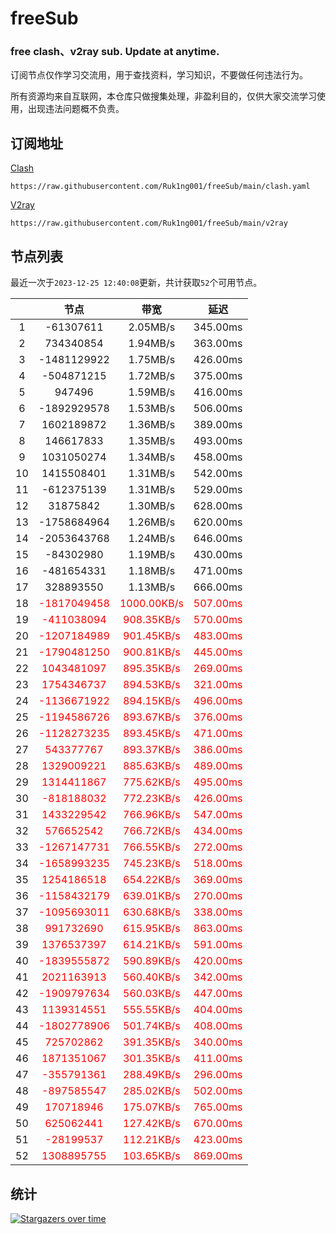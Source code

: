 # freeSub
### free clash、v2ray sub. Update at anytime.

订阅节点仅作学习交流用，用于查找资料，学习知识，不要做任何违法行为。

所有资源均来自互联网，本仓库只做搜集处理，非盈利目的，仅供大家交流学习使用，出现违法问题概不负责。

## 订阅地址
[Clash](https://raw.githubusercontent.com/Ruk1ng001/freeSub/main/clash.yaml)
```
https://raw.githubusercontent.com/Ruk1ng001/freeSub/main/clash.yaml
```
[V2ray](https://raw.githubusercontent.com/Ruk1ng001/freeSub/main/v2ray)
```
https://raw.githubusercontent.com/Ruk1ng001/freeSub/main/v2ray
```

## 节点列表

最近一次于`2023-12-25 12:40:08`更新，共计获取`52`个可用节点。

|  | 节点 | 带宽 | 延迟 |
|:-:|:--:|:--:|:--:|
 | 1 | -61307611 | 2.05MB/s | 345.00ms |
 | 2 | 734340854 | 1.94MB/s | 363.00ms |
 | 3 | -1481129922 | 1.75MB/s | 426.00ms |
 | 4 | -504871215 | 1.72MB/s | 375.00ms |
 | 5 | 947496 | 1.59MB/s | 416.00ms |
 | 6 | -1892929578 | 1.53MB/s | 506.00ms |
 | 7 | 1602189872 | 1.36MB/s | 389.00ms |
 | 8 | 146617833 | 1.35MB/s | 493.00ms |
 | 9 | 1031050274 | 1.34MB/s | 458.00ms |
 | 10 | 1415508401 | 1.31MB/s | 542.00ms |
 | 11 | -612375139 | 1.31MB/s | 529.00ms |
 | 12 | 31875842 | 1.30MB/s | 628.00ms |
 | 13 | -1758684964 | 1.26MB/s | 620.00ms |
 | 14 | -2053643768 | 1.24MB/s | 646.00ms |
 | 15 | -84302980 | 1.19MB/s | 430.00ms |
 | 16 | -481654331 | 1.18MB/s | 471.00ms |
 | 17 | 328893550 | 1.13MB/s | 666.00ms |
 | 18 | <font color=red>-1817049458</font> | <font color=red>1000.00KB/s</font> | <font color=red>507.00ms</font> |
 | 19 | <font color=red>-411038094</font> | <font color=red>908.35KB/s</font> | <font color=red>570.00ms</font> |
 | 20 | <font color=red>-1207184989</font> | <font color=red>901.45KB/s</font> | <font color=red>483.00ms</font> |
 | 21 | <font color=red>-1790481250</font> | <font color=red>900.81KB/s</font> | <font color=red>445.00ms</font> |
 | 22 | <font color=red>1043481097</font> | <font color=red>895.35KB/s</font> | <font color=red>269.00ms</font> |
 | 23 | <font color=red>1754346737</font> | <font color=red>894.53KB/s</font> | <font color=red>321.00ms</font> |
 | 24 | <font color=red>-1136671922</font> | <font color=red>894.15KB/s</font> | <font color=red>496.00ms</font> |
 | 25 | <font color=red>-1194586726</font> | <font color=red>893.67KB/s</font> | <font color=red>376.00ms</font> |
 | 26 | <font color=red>-1128273235</font> | <font color=red>893.45KB/s</font> | <font color=red>471.00ms</font> |
 | 27 | <font color=red>543377767</font> | <font color=red>893.37KB/s</font> | <font color=red>386.00ms</font> |
 | 28 | <font color=red>1329009221</font> | <font color=red>885.63KB/s</font> | <font color=red>489.00ms</font> |
 | 29 | <font color=red>1314411867</font> | <font color=red>775.62KB/s</font> | <font color=red>495.00ms</font> |
 | 30 | <font color=red>-818188032</font> | <font color=red>772.23KB/s</font> | <font color=red>426.00ms</font> |
 | 31 | <font color=red>1433229542</font> | <font color=red>766.96KB/s</font> | <font color=red>547.00ms</font> |
 | 32 | <font color=red>576652542</font> | <font color=red>766.72KB/s</font> | <font color=red>434.00ms</font> |
 | 33 | <font color=red>-1267147731</font> | <font color=red>766.55KB/s</font> | <font color=red>272.00ms</font> |
 | 34 | <font color=red>-1658993235</font> | <font color=red>745.23KB/s</font> | <font color=red>518.00ms</font> |
 | 35 | <font color=red>1254186518</font> | <font color=red>654.22KB/s</font> | <font color=red>369.00ms</font> |
 | 36 | <font color=red>-1158432179</font> | <font color=red>639.01KB/s</font> | <font color=red>270.00ms</font> |
 | 37 | <font color=red>-1095693011</font> | <font color=red>630.68KB/s</font> | <font color=red>338.00ms</font> |
 | 38 | <font color=red>991732690</font> | <font color=red>615.95KB/s</font> | <font color=red>863.00ms</font> |
 | 39 | <font color=red>1376537397</font> | <font color=red>614.21KB/s</font> | <font color=red>591.00ms</font> |
 | 40 | <font color=red>-1839555872</font> | <font color=red>590.89KB/s</font> | <font color=red>420.00ms</font> |
 | 41 | <font color=red>2021163913</font> | <font color=red>560.40KB/s</font> | <font color=red>342.00ms</font> |
 | 42 | <font color=red>-1909797634</font> | <font color=red>560.03KB/s</font> | <font color=red>447.00ms</font> |
 | 43 | <font color=red>1139314551</font> | <font color=red>555.55KB/s</font> | <font color=red>404.00ms</font> |
 | 44 | <font color=red>-1802778906</font> | <font color=red>501.74KB/s</font> | <font color=red>408.00ms</font> |
 | 45 | <font color=red>725702862</font> | <font color=red>391.35KB/s</font> | <font color=red>340.00ms</font> |
 | 46 | <font color=red>1871351067</font> | <font color=red>301.35KB/s</font> | <font color=red>411.00ms</font> |
 | 47 | <font color=red>-355791361</font> | <font color=red>288.49KB/s</font> | <font color=red>296.00ms</font> |
 | 48 | <font color=red>-897585547</font> | <font color=red>285.02KB/s</font> | <font color=red>502.00ms</font> |
 | 49 | <font color=red>170718946</font> | <font color=red>175.07KB/s</font> | <font color=red>765.00ms</font> |
 | 50 | <font color=red>625062441</font> | <font color=red>127.42KB/s</font> | <font color=red>670.00ms</font> |
 | 51 | <font color=red>-28199537</font> | <font color=red>112.21KB/s</font> | <font color=red>423.00ms</font> |
 | 52 | <font color=red>1308895755</font> | <font color=red>103.65KB/s</font> | <font color=red>869.00ms</font> |


## 统计

[![Stargazers over time](https://starchart.cc/Ruk1ng001/freeSub.svg)](https://starchart.cc/Ruk1ng001/freeSub)